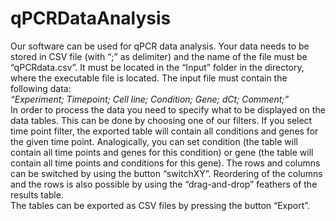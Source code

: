 # qPCRDataAnalysis

  Our software can be used for qPCR data analysis. Your data needs to be stored in CSV file (with  “;” as delimiter) and the name of the file must be “qPCRdata.csv”. It must be located in the “Input” folder in the directory, where the executable file is located. The input  file must contain the following data:<br/>
  *“Experiment;	Timepoint;	Cell line;		Condition;	Gene;	dCt;	Comment;”*<br/>
  In order to process the data you need to specify what to be displayed on the data tables. This can be done by choosing one of our filters. If you select time point filter, the exported table will contain all conditions and genes for the given time point. Analogically, you can set condition (the table will contain all time points and genes for this condition) or gene (the table will contain all time points and conditions for this gene). The rows and columns can be switched by using the button “switchXY”. Reordering of the columns and the rows is also possible by using the “drag-and-drop” feathers of the results table.<br/>
  The tables can be exported as CSV files by pressing the button “Export”.
